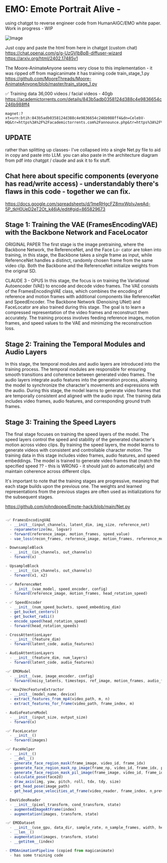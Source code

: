 

# EMO: Emote Portrait Alive - 
using chatgpt to reverse engineer code from HumanAIGC/EMO white paper. Work in progress - WIP



![Image](https://github.com/johndpope/Emote-hack/assets/289994/0d758a3a-841f-4849-b58c-439dda05c9a7)


Just copy and paste the html from here in chatgpt (custom chat)
https://chat.openai.com/g/g-UzGVIbBpB-diffuser-wizard
https://arxiv.org/html/2402.17485v1


The Moore-AnimateAnyone seems very close to this implementation - it was ripped off from magicanimate
it has training code train_stage_1.py
https://github.com/MooreThreads/Moore-AnimateAnyone/blob/master/train_stage_1.py



✅  Training data 36,000 videos / facial videos - 40gb
https://academictorrents.com/details/843b5adb0358124d388c4e9836654c246b988ff4

```shell
magnet:?xt=urn:btih:843b5adb0358124d388c4e9836654c246b988ff4&dn=CelebV-HQ&tr=https%3A%2F%2Facademictorrents.com%2Fannounce.php&tr=https%3A%2F%2Fipv6.academictorrents.com%2Fannounce.php
```








## UPDATE
rather than splitting up classes- I've collapsed into a single Net.py file to aid in copy and paste into LLM. 
you can  also paste in the architecture diagram from pdf into chatgpt / claude and ask it to fix stuff.





## Chat here about specific components (everyone has read/write access) - understandably there's flaws in this code - together we can fix.
https://docs.google.com/spreadsheets/d/1meRHgcFZ8mxWplvJweAd-5P_tkH0UeD2eT2Ot_k46jA/edit#gid=865829673





## Stage 1: Training the VAE (FramesEncodingVAE) with the Backbone Network and FaceLocator

ORIGINAL PAPER
The first stage is the image pretraining, where the Backbone Network, the ReferenceNet, and the Face Lo-
cator are token into training, in this stage, the Backbone takes a single frame as
input, while ReferenceNet handles a distinct, randomly chosen frame from the
same video clip. Both the Backbone and the ReferenceNet initialize weights from the original SD. 


CLAUDE 3 - OPUS
In this stage, the focus is on training the Variational Autoencoder (VAE) to encode and decode video frames.
The VAE consists of the FramesEncodingVAE class, which combines the encoding of reference and motion frames with additional components like ReferenceNet and SpeedEncoder.
The Backbone Network (Denoising UNet) and FaceLocator are also trained during this stage.
The goal is to learn a compressed representation of the video frames and reconstruct them accurately.
The training process involves feeding reference images, motion frames, and speed values to the VAE and minimizing the reconstruction loss.



## Stage 2: Training the Temporal Modules and Audio Layers
In this stage, the temporal modules and audio layers are introduced into the training process.
The temporal modules are responsible for ensuring smooth transitions and coherence between generated video frames.
The audio layers integrate audio features into the generation process, allowing the model to synchronize the character's movements and expressions with the audio.
During this stage, the model learns to generate video frames that are temporally consistent and aligned with the audio input.
The training data includes video frames, audio features, and corresponding ground truth frames.

## Stage 3: Training the Speed Layers

The final stage focuses on training the speed layers of the model.
The speed layers control the speed and stability of the generated character's motion across video clips.
By training the speed layers, the model learns to generate videos with consistent and controllable character motion.
The training data in this stage includes video frames, audio features, and speed embeddings.
The model is trained to generate video frames that (match the specified speed ?? - this is WRONG - it should just do automatically) and maintain coherence across different clips.


It's important to note that the training stages are progressive, meaning that each stage builds upon the previous one. The weights and learned representations from the previous stages are often used as initializations for the subsequent stages.




https://github.com/johndpope/Emote-hack/blob/main/Net.py

```javascript

-✅ FramesEncodingVAE
  - __init__(input_channels, latent_dim, img_size, reference_net)
  - reparameterize(mu, logvar)
  - forward(reference_image, motion_frames, speed_value)
  - vae_loss(recon_frames, reference_image, motion_frames, reference_mu, reference_logvar, motion_mu, motion_logvar)

- DownsampleBlock
  - __init__(in_channels, out_channels)
  - forward(x)

- UpsampleBlock
  - __init__(in_channels, out_channels)
  - forward(x1, x2)

- ✅ ReferenceNet
  - __init__(vae_model, speed_encoder, config)
  - forward(reference_image, motion_frames, head_rotation_speed)

- ✅ SpeedEncoder
  - __init__(num_speed_buckets, speed_embedding_dim)
  - get_bucket_centers()
  - get_bucket_radii()
  - encode_speed(head_rotation_speed)
  - forward(head_rotation_speeds)

- CrossAttentionLayer
  - __init__(feature_dim)
  - forward(latent_code, audio_features)

- AudioAttentionLayers
  - __init__(feature_dim, num_layers)
  - forward(latent_code, audio_features)

-✅ EMOModel
  - __init__(vae, image_encoder, config)
  - forward(noisy_latents, timesteps, ref_image, motion_frames, audio_features, head_rotation_speeds)

-✅ Wav2VecFeatureExtractor
  - __init__(model_name, device)
  - extract_features_from_mp4(video_path, m, n)
  - extract_features_for_frame(video_path, frame_index, m)

- AudioFeatureModel
  - __init__(input_size, output_size)
  - forward(x)

-✅ FaceLocator
  - __init__()
  - forward(images)

-✅ FaceHelper
  - __init__()
  - __del__()
  - generate_face_region_mask(frame_image, video_id, frame_idx)
  - generate_face_region_mask_np_image(frame_np, video_id, frame_idx, padding)
  - generate_face_region_mask_pil_image(frame_image, video_id, frame_idx)
  - calculate_pose(face2d)
  - draw_axis(img, yaw, pitch, roll, tdx, tdy, size)
  - get_head_pose(image_path)
  - get_head_pose_velocities_at_frame(video_reader, frame_index, n_previous_frames)

- EmoVideoReader
  - __init__(pixel_transform, cond_transform, state)
  - augmentedImageAtFrame(index)
  - augmentation(images, transform, state)

-✅ EMODataset
  - __init__(use_gpu, data_dir, sample_rate, n_sample_frames, width, height, img_scale, img_ratio, video_dir, drop_ratio, json_file, stage, transform)
  - __len__()
  - augmentation(images, transform, state)
  - __getitem__(index)

  ```


```javascript
- EMOAnimationPipeline (copied from magicanimate)
  - has some training code
```

 
